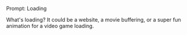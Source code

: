 Prompt: Loading

What's loading? It could be a website, a movie buffering, or a super fun animation for a video game loading.
